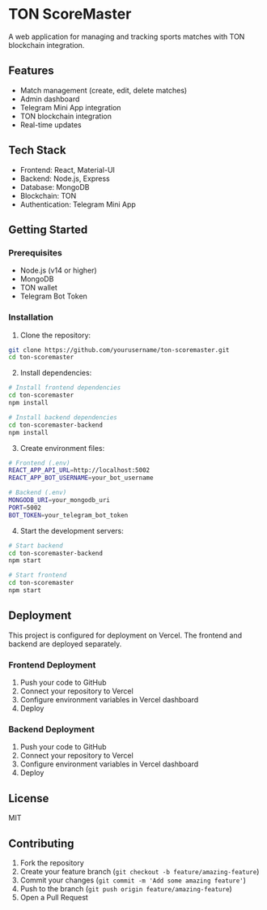 # TON ScoreMaster

A web application for managing and tracking sports matches with TON blockchain integration.

## Features

- Match management (create, edit, delete matches)
- Admin dashboard
- Telegram Mini App integration
- TON blockchain integration
- Real-time updates

## Tech Stack

- Frontend: React, Material-UI
- Backend: Node.js, Express
- Database: MongoDB
- Blockchain: TON
- Authentication: Telegram Mini App

## Getting Started

### Prerequisites

- Node.js (v14 or higher)
- MongoDB
- TON wallet
- Telegram Bot Token

### Installation

1. Clone the repository:
```bash
git clone https://github.com/yourusername/ton-scoremaster.git
cd ton-scoremaster
```

2. Install dependencies:
```bash
# Install frontend dependencies
cd ton-scoremaster
npm install

# Install backend dependencies
cd ton-scoremaster-backend
npm install
```

3. Create environment files:
```bash
# Frontend (.env)
REACT_APP_API_URL=http://localhost:5002
REACT_APP_BOT_USERNAME=your_bot_username

# Backend (.env)
MONGODB_URI=your_mongodb_uri
PORT=5002
BOT_TOKEN=your_telegram_bot_token
```

4. Start the development servers:
```bash
# Start backend
cd ton-scoremaster-backend
npm start

# Start frontend
cd ton-scoremaster
npm start
```

## Deployment

This project is configured for deployment on Vercel. The frontend and backend are deployed separately.

### Frontend Deployment

1. Push your code to GitHub
2. Connect your repository to Vercel
3. Configure environment variables in Vercel dashboard
4. Deploy

### Backend Deployment

1. Push your code to GitHub
2. Connect your repository to Vercel
3. Configure environment variables in Vercel dashboard
4. Deploy

## License

MIT

## Contributing

1. Fork the repository
2. Create your feature branch (`git checkout -b feature/amazing-feature`)
3. Commit your changes (`git commit -m 'Add some amazing feature'`)
4. Push to the branch (`git push origin feature/amazing-feature`)
5. Open a Pull Request 